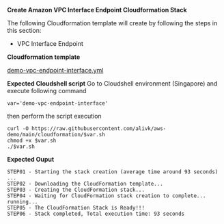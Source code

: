 **Create Amazon VPC Interface Endpoint Cloudformation Stack**

The following Cloudformation template will create by following the steps in this section:

- VPC Interface Endpoint

**Cloudformation template**

[demo-vpc-endpoint-interface.yml](demo-vpc-endpoint-interface.yml)

**Expected Cloudshell script**
Go to Cloudshell environment (Singapore) and execute following command
```
var='demo-vpc-endpoint-interface'
```
then perform the script execution

```
curl -O https://raw.githubusercontent.com/alivk/aws-demo/main/cloudformation/$var.sh
chmod +x $var.sh
./$var.sh
```

**Expected Ouput**
```
STEP01 - Starting the stack creation (average time around 93 seconds) ...
STEP02 - Downloading the CloudFormation template...
STEP03 - Creating the CloudFormation stack...
STEP04 - Waiting for CloudFormation stack creation to complete... running... 
STEP05 - The CloudFormation Stack is Ready!!!
STEP06 - Stack completed, Total execution time: 93 seconds
```
